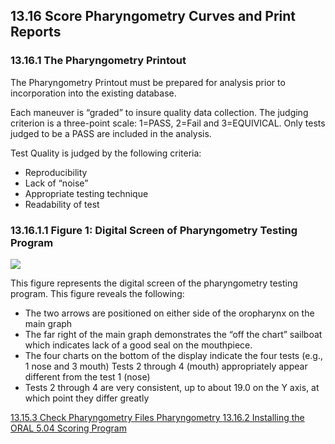 ## 13.16 Score Pharyngometry Curves and Print Reports

### 13.16.1 The Pharyngometry Printout

The Pharyngometry Printout must be prepared for analysis prior to incorporation into the existing database.

Each maneuver is “graded” to insure quality data collection.  The judging criterion is a three-point scale:  1=PASS, 2=Fail and 3=EQUIVICAL.  Only tests judged to be a PASS are included in the analysis.

Test Quality is judged by the following criteria:

* Reproducibility
* Lack of “noise”
* Appropriate testing technique
* Readability of test

### 13.16.1.1 Figure 1: Digital Screen of Pharyngometry Testing Program

<div class="center">
  <img src=":images_path:/13.16.1 Pharyngometry Printout.png">
</div>

This figure represents the digital screen of the pharyngometry testing program.  This figure reveals the following:

* The two arrows are positioned on either side of the oropharynx on the main graph
* The far right of the main graph demonstrates the “off the chart” sailboat which indicates lack of a good seal on the mouthpiece.
* The four charts on the bottom of the display indicate the four tests (e.g., 1 nose and 3 mouth) Tests 2 through 4 (mouth) appropriately appear different from the test 1 (nose)
* Tests 2 through 4 are very consistent, up to about 19.0 on the Y axis, at which point they differ greatly


<div class="center">
<div class="btn-group">
  <a href=":pages_path:/manuals/pharyngometry/13-15-03-check-pharyn-files.md" class="btn btn-default">
    <span class="glyphicon glyphicon-chevron-left"></span>
    13.15.3 Check Pharyngometry Files
  </a>

  <a href=":pages_path:/manuals/pharyngometry" class="btn btn-default">
    <span class="glyphicon glyphicon-chevron-up"></span>
    Pharyngometry
  </a>

  <a href=":pages_path:/manuals/pharyngometry/13-16-02-installing-oral-program.md" class="btn btn-success">
    13.16.2 Installing the ORAL 5.04 Scoring Program
    <span class="glyphicon glyphicon-chevron-right"></span>
  </a>
</div>
</div>
